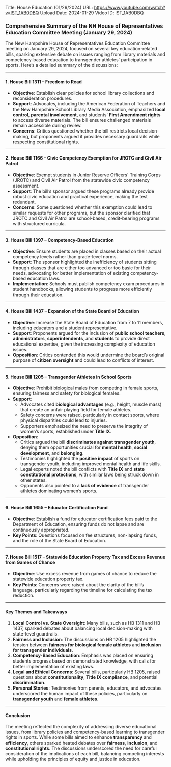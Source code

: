 Title: House Education (01/29/2024)
URL: https://www.youtube.com/watch?v=lST_1AB0DBQ
Upload Date: 2024-01-29
Video ID: lST_1AB0DBQ

### Comprehensive Summary of the NH House of Representatives Education Committee Meeting (January 29, 2024)

The New Hampshire House of Representatives Education Committee meeting on January 29, 2024, focused on several key education-related bills, sparking extensive debate on issues ranging from library materials and competency-based education to transgender athletes' participation in sports. Here’s a detailed summary of the discussions:

---

#### **1. House Bill 1311 – Freedom to Read**
- **Objective**: Establish clear policies for school library collections and reconsideration procedures.
- **Support**: Advocates, including the American Federation of Teachers and the New Hampshire School Library Media Association, emphasized **local control**, **parental involvement**, and students' **First Amendment rights** to access diverse materials. The bill ensures challenged materials remain accessible during review.
- **Concerns**: Critics questioned whether the bill restricts local decision-making, but proponents argued it provides necessary guardrails while respecting constitutional rights.

---

#### **2. House Bill 1166 – Civic Competency Exemption for JROTC and Civil Air Patrol**
- **Objective**: Exempt students in Junior Reserve Officers' Training Corps (JROTC) and Civil Air Patrol from the statewide civic competency assessment.
- **Support**: The bill’s sponsor argued these programs already provide robust civic education and practical experience, making the test redundant.
- **Concerns**: Some questioned whether this exemption could lead to similar requests for other programs, but the sponsor clarified that JROTC and Civil Air Patrol are school-based, credit-bearing programs with structured curricula.

---

#### **3. House Bill 1397 – Competency-Based Education**
- **Objective**: Ensure students are placed in classes based on their actual competency levels rather than grade-level norms.
- **Support**: The sponsor highlighted the inefficiency of students sitting through classes that are either too advanced or too basic for their needs, advocating for better implementation of existing competency-based education laws.
- **Implementation**: Schools must publish competency exam procedures in student handbooks, allowing students to progress more efficiently through their education.

---

#### **4. House Bill 1437 – Expansion of the State Board of Education**
- **Objective**: Increase the State Board of Education from 7 to 11 members, including educators and a student representative.
- **Support**: Proponents argued for the inclusion of **public school teachers**, **administrators**, **superintendents**, and **students** to provide direct educational expertise, given the increasing complexity of education issues.
- **Opposition**: Critics contended this would undermine the board’s original purpose of **citizen oversight** and could lead to conflicts of interest.

---

#### **5. House Bill 1205 – Transgender Athletes in School Sports**
- **Objective**: Prohibit biological males from competing in female sports, ensuring fairness and safety for biological females.
- **Support**:
  - Advocates cited **biological advantages** (e.g., height, muscle mass) that create an unfair playing field for female athletes.
  - Safety concerns were raised, particularly in contact sports, where physical disparities could lead to injuries.
  - Supporters emphasized the need to preserve the integrity of women’s sports, established under **Title IX**.
- **Opposition**:
  - Critics argued the bill **discriminates against transgender youth**, denying them opportunities crucial for **mental health**, **social development**, and **belonging**.
  - Testimonies highlighted the **positive impact** of sports on transgender youth, including improved mental health and life skills.
  - Legal experts noted the bill conflicts with **Title IX** and **state constitutional protections**, with similar laws being struck down in other states.
  - Opponents also pointed to a **lack of evidence** of transgender athletes dominating women’s sports.

---

#### **6. House Bill 1655 – Educator Certification Fund**
- **Objective**: Establish a fund for educator certification fees paid to the Department of Education, ensuring funds do not lapse and are continuously appropriated.
- **Key Points**: Questions focused on fee structures, non-lapsing funds, and the role of the State Board of Education.

---

#### **7. House Bill 1517 – Statewide Education Property Tax and Excess Revenue from Games of Chance**
- **Objective**: Use excess revenue from games of chance to reduce the statewide education property tax.
- **Key Points**: Concerns were raised about the clarity of the bill’s language, particularly regarding the timeline for calculating the tax reduction.

---

#### **Key Themes and Takeaways**
1. **Local Control vs. State Oversight**: Many bills, such as HB 1311 and HB 1437, sparked debates about balancing local decision-making with state-level guardrails.
2. **Fairness and Inclusion**: The discussions on HB 1205 highlighted the tension between **fairness for biological female athletes** and **inclusion for transgender individuals**.
3. **Competency-Based Education**: Emphasis was placed on ensuring students progress based on demonstrated knowledge, with calls for better implementation of existing laws.
4. **Legal and Ethical Concerns**: Several bills, particularly HB 1205, raised questions about **constitutionality**, **Title IX compliance**, and potential **discrimination**.
5. **Personal Stories**: Testimonies from parents, educators, and advocates underscored the human impact of these policies, particularly on **transgender youth** and **female athletes**.

---

#### **Conclusion**
The meeting reflected the complexity of addressing diverse educational issues, from library policies and competency-based learning to transgender rights in sports. While some bills aimed to enhance **transparency** and **efficiency**, others sparked heated debates over **fairness**, **inclusion**, and **constitutional rights**. The discussions underscored the need for careful consideration of the implications of each bill, balancing competing interests while upholding the principles of equity and justice in education.